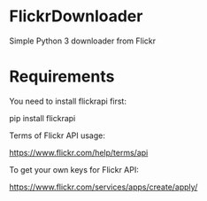 # FlickrDownloader

Simple Python 3 downloader from Flickr

# Requirements

You need to install flickrapi first:

pip install flickrapi

Terms of Flickr API usage:

https://www.flickr.com/help/terms/api

To get your own keys for Flickr API:

https://www.flickr.com/services/apps/create/apply/


